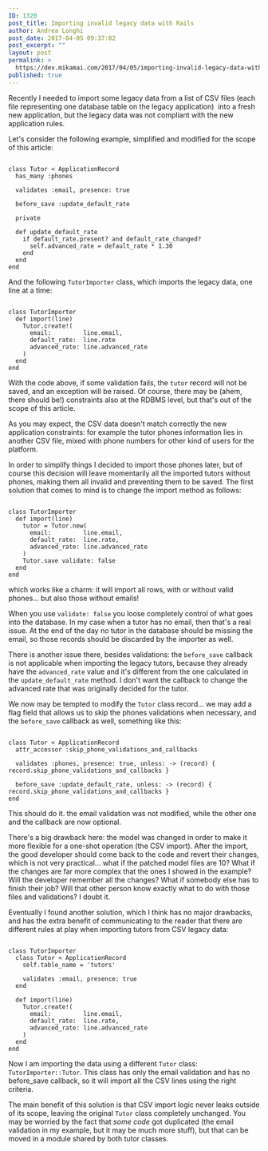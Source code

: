 ```yaml
---
ID: 1320
post_title: Importing invalid legacy data with Rails
author: Andrea Longhi
post_date: 2017-04-05 09:37:02
post_excerpt: ""
layout: post
permalink: >
  https://dev.mikamai.com/2017/04/05/importing-invalid-legacy-data-with-rails/
published: true
---
```

Recently I needed to import some legacy data from a list of CSV files (each file representing one database table on the legacy application)  into a fresh new application, but the legacy data was not compliant with the new application rules.

<!-- more -->

Let's consider the following example, simplified and modified for the scope of this article:
<pre><code>
class Tutor &lt; ApplicationRecord
  has_many :phones

  validates :email, presence: true

  before_save :update_default_rate

  private

  def update_default_rate
    if default_rate.present? and default_rate_changed?
      self.advanced_rate = default_rate * 1.30
    end
  end
end
</code></pre>
And the following <code>TutorImporter</code> class, which imports the legacy data, one line at a time:
<pre><code>
class TutorImporter
  def import(line)
    Tutor.create!(
      email:         line.email,
      default_rate:  line.rate
      advanced_rate: line.advanced_rate
    )
  end
end
</code></pre>
With the code above, if some validation fails, the <code>tutor</code> record will not be saved, and an exception will be raised. Of course, there may be (ahem, there should be!) constraints also at the RDBMS level, but that's out of the scope of this article.

As you may expect, the CSV data doesn't match correctly the new application constraints: for example the tutor phones information lies in another CSV file, mixed with phone numbers for other kind of users for the platform.

In order to simplify things I decided to import those phones later, but of course this decision will leave momentarily all the imported tutors without phones, making them all invalid and preventing them to be saved. The first solution that comes to mind is to change the import method as follows:
<pre><code>
class TutorImporter
  def import(line)
    tutor = Tutor.new(
      email:         line.email,
      default_rate:  line.rate,
      advanced_rate: line.advanced_rate
    )
    Tutor.save validate: false
  end
end
</code></pre>
which works like a charm: it will import all rows, with or without valid phones... but also those without emails!

When you use <code>validate: false</code> you loose completely control of what goes into the database. In my case when a tutor has no email, then that's a real issue. At the end of the day no tutor in the database should be missing the email, so those records should be discarded by the importer as well.

There is another issue there, besides validations: the <code>before_save</code> callback is not applicable when importing the legacy tutors, because they already have the <code>advanced_rate</code> value and it's different from the one calculated in the <code>update_default_rate</code> method. I don't want the callback to change the advanced rate that was originally decided for the tutor.

We now may be tempted to modify the <code>Tutor</code> class record... we may add a flag field that allows us to skip the phones validations when necessary, and the <code>before_save</code> callback as well, something like this:
<pre><code>
class Tutor &lt; ApplicationRecord
  attr_accessor :skip_phone_validations_and_callbacks

  validates :phones, presence: true, unless: -&gt; (record) { record.skip_phone_validations_and_callbacks }

  before_save :update_default_rate, unless: -&gt; (record) { record.skip_phone_validations_and_callbacks }
end
</code></pre>
This should do it. the email validation was not modified, while the other one and the callback are now optional.

There's a big drawback here: the model was changed in order to make it more flexible for a one-shot operation (the CSV import). After the import, the good developer should come back to the code and revert their changes, which is not very practical... what if the patched model files are 10? What if the changes are far more complex that the ones I showed in the example? Will the developer remember all the changes? What if somebody else has to finish their job? Will that other person know exactly what to do with those files and validations? I doubt it.

Eventually I found another solution, which I think has no major drawbacks, and has the extra benefit of communicating to the reader that there are different rules at play when importing tutors from CSV legacy data:
<pre><code>
class TutorImporter
  class Tutor &lt; ApplicationRecord
    self.table_name = 'tutors'

    validates :email, presence: true
  end

  def import(line)
    Tutor.create!(
      email:         line.email,
      default_rate:  line.rate,
      advanced_rate: line.advanced_rate
    )
  end
end
</code></pre>
Now I am importing the data using a different <code>Tutor</code> class: <code>TutorImporter::Tutor</code>. This class has only the email validation and has no before_save callback, so it will import all the CSV lines using the right criteria.

The main benefit of this solution is that CSV import logic never leaks outside of its scope, leaving the original <code>Tutor</code> class completely unchanged. You may be worried by the fact that <i>some code</i> got duplicated (the email validation in my example, but it may be much more stuff), but that can be moved in a module shared by both tutor classes.